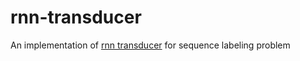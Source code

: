 # rnn-transducer
An implementation of [rnn transducer](https://arxiv.org/pdf/1211.3711.pdf) for sequence labeling problem


